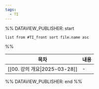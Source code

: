 ```yaml
---
tags:
  - TI
---
```

%% DATAVIEW_PUBLISHER: start
```dataview
list from #TI_front sort file.name asc
```
%%

| 목차                                         | 내용 |
| ------------------------------------------ | -- |
| [[00. 강의 개요\|2025-03-28]] | \- |

%% DATAVIEW_PUBLISHER: end %%


